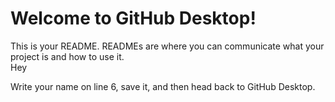 # Welcome to GitHub Desktop!

This is your README. READMEs are where you can communicate what your project is and how to use it.<br>
Hey

Write your name on line 6, save it, and then head back to GitHub Desktop.
